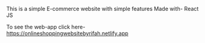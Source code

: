 This is a simple E-commerce website with simple features
Made with- React JS

To see the web-app click here- https://onlineshoppingwebsitebyrifah.netlify.app
